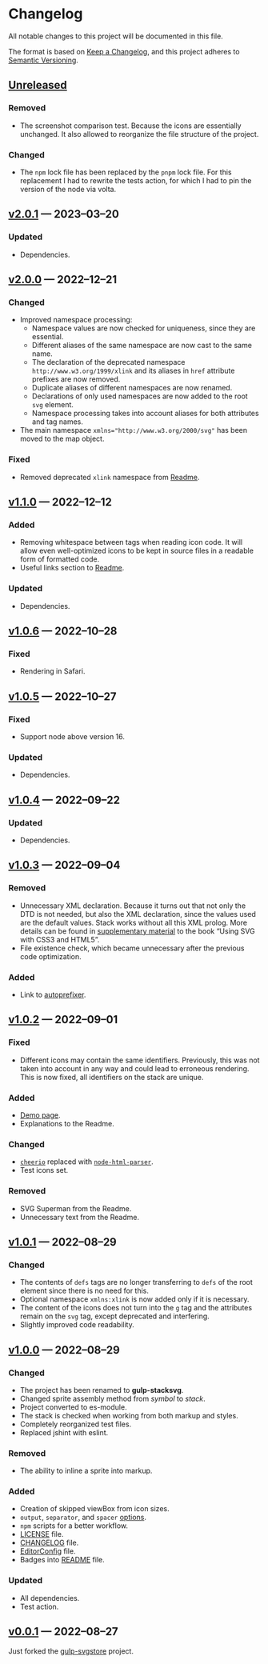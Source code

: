 # Changelog

All notable changes to this project will be documented in this file.

The format is based on [Keep a Changelog](https://keepachangelog.com/en/1.0.0/), and this project adheres to [Semantic Versioning](https://semver.org/spec/v2.0.0.html).

## [Unreleased]

### Removed

- The screenshot comparison test. Because the icons are essentially unchanged. It also allowed to reorganize the file structure of the project.

### Changed

- The `npm` lock file has been replaced by the `pnpm` lock file.
	For this replacement I had to rewrite the tests action, for which I had to pin the version of the node via volta.

## [v2.0.1] — 2023–03–20

### Updated

- Dependencies.

## [v2.0.0] — 2022–12–21

### Changed

- Improved namespace processing:
  - Namespace values are now checked for uniqueness, since they are essential.
  - Different aliases of the same namespace are now cast to the same name.
  - The declaration of the deprecated namespace `http://www.w3.org/1999/xlink` and its aliases in `href` attribute prefixes are now removed.
  - Duplicate aliases of different namespaces are now renamed.
  - Declarations of only used namespaces are now added to the root `svg` element.
  - Namespace processing takes into account aliases for both attributes and tag names.
- The main namespace `xmlns="http://www.w3.org/2000/svg"` has been moved to the map object.

### Fixed

- Removed deprecated `xlink` namespace from [Readme](README.md#stack-under-the-hood).

## [v1.1.0] — 2022–12–12

### Added

- Removing whitespace between tags when reading icon code. It will allow even well-optimized icons to be kept in source files in a readable form of formatted code.
- Useful links section to [Readme](README.md#useful-links).

### Updated

- Dependencies.

## [v1.0.6] — 2022–10–28

### Fixed

- Rendering in Safari.

## [v1.0.5] — 2022–10–27

### Fixed

- Support node above version 16.

### Updated

- Dependencies.

## [v1.0.4] — 2022–09–22

### Updated

- Dependencies.

## [v1.0.3] — 2022–09–04

### Removed

- Unnecessary XML declaration. Because it turns out that not only the DTD is not needed, but also the XML declaration, since the values ​​used are the default values. Stack works without all this XML prolog. More details can be found in [supplementary material](https://oreillymedia.github.io/Using_SVG/extras/ch01-XML.html) to the book “Using SVG with CSS3 and HTML5”.
- File existence check, which became unnecessary after the previous code optimization.

### Added

- Link to [autoprefixer](https://github.com/postcss/autoprefixer).

## [v1.0.2] — 2022–09–01

### Fixed

- Different icons may contain the same identifiers. Previously, this was not taken into account in any way and could lead to erroneous rendering. This is now fixed, all identifiers on the stack are unique.

### Added

- [Demo page](https://firefoxic.github.io/gulp-stacksvg/test/).
- Explanations to the Readme.

### Changed

- [`cheerio`](https://www.npmjs.com/package/cheerio) replaced with [`node-html-parser`](https://www.npmjs.com/package/node-html-parser).
- Test icons set.

### Removed

- SVG Superman from the Readme.
- Unnecessary text from the Readme.

## [v1.0.1] — 2022–08–29

### Changed

- The contents of `defs` tags are no longer transferring to `defs` of the root element since there is no need for this.
- Optional namespace `xmlns:xlink` is now added only if it is necessary.
- The content of the icons does not turn into the `g` tag and the attributes remain on the `svg` tag, except deprecated and interfering.
- Slightly improved code readability.

## [v1.0.0] — 2022–08–29

### Changed

- The project has been renamed to **gulp-stacksvg**.
- Changed sprite assembly method from _symbol_ to _stack_.
- Project converted to es-module.
- The stack is checked when working from both markup and styles.
- Completely reorganized test files.
- Replaced jshint with eslint.

### Removed

- The ability to inline a sprite into markup.

### Added

- Creation of skipped viewBox from icon sizes.
- `output`, `separator`, and `spacer` [options](./README.md#available-options).
- `npm` scripts for a better workflow.
- [LICENSE](./LICENSE) file.
- [CHANGELOG](./CHANGELOG.md) file.
- [EditorConfig](./.editorconfig) file.
- Badges into [README](./README.md) file.

### Updated

- All dependencies.
- Test action.

## [v0.0.1] — 2022–08–27

Just forked the [gulp-svgstore](https://github.com/w0rm/gulp-svgstore) project.

[Unreleased]: https://github.com/firefoxic/gulp-stacksvg/compare/v2.0.1...HEAD
[v2.0.1]: https://github.com/firefoxic/gulp-stacksvg/releases/tag/v2.0.1
[v2.0.0]: https://github.com/firefoxic/gulp-stacksvg/releases/tag/v2.0.0
[v1.1.0]: https://github.com/firefoxic/gulp-stacksvg/releases/tag/v1.1.0
[v1.0.6]: https://github.com/firefoxic/gulp-stacksvg/releases/tag/v1.0.6
[v1.0.5]: https://github.com/firefoxic/gulp-stacksvg/releases/tag/v1.0.5
[v1.0.4]: https://github.com/firefoxic/gulp-stacksvg/releases/tag/v1.0.4
[v1.0.3]: https://github.com/firefoxic/gulp-stacksvg/releases/tag/v1.0.3
[v1.0.2]: https://github.com/firefoxic/gulp-stacksvg/releases/tag/v1.0.2
[v1.0.1]: https://github.com/firefoxic/gulp-stacksvg/releases/tag/v1.0.1
[v1.0.0]: https://github.com/firefoxic/gulp-stacksvg/releases/tag/v1.0.0
[v0.0.1]: https://github.com/firefoxic/gulp-stacksvg/releases/tag/v0.0.1
